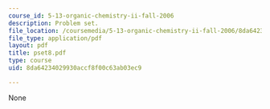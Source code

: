 ```yaml
---
course_id: 5-13-organic-chemistry-ii-fall-2006
description: Problem set.
file_location: /coursemedia/5-13-organic-chemistry-ii-fall-2006/8da64234029930accf8f00c63ab03ec9_pset8.pdf
file_type: application/pdf
layout: pdf
title: pset8.pdf
type: course
uid: 8da64234029930accf8f00c63ab03ec9

---
```

None
